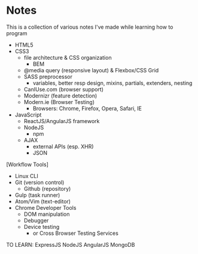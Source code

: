 # Notes
This is a collection of various notes I've made while learning how to program

- HTML5
- CSS3
  - file architecture & CSS organization
    - BEM
  - @media query (responsive layout) & Flexbox/CSS Grid
  - SASS preprocessor
      - variables, better resp design, mixins, partials, extenders, nesting
  - CanIUse.com (browser support)
  - Modernizr (feature detection)
  - Modern.ie (Browser Testing)
    - Browsers: Chrome, Firefox, Opera, Safari, IE
- JavaScript
  - ReactJS/AngularJS framework
  - NodeJS
    - npm
  - AJAX
    - external APIs (esp. XHR)
    + JSON


[Workflow Tools]

- Linux CLI
- Git (version control)
  + Github (repository)
- Gulp (task runner)
- Atom/Vim (text-editor)
- Chrome Developer Tools
  - DOM manipulation
  - Debugger
  - Device testing
    - or Cross Browser Testing Services

TO LEARN:
ExpressJS
NodeJS
AngularJS
MongoDB
